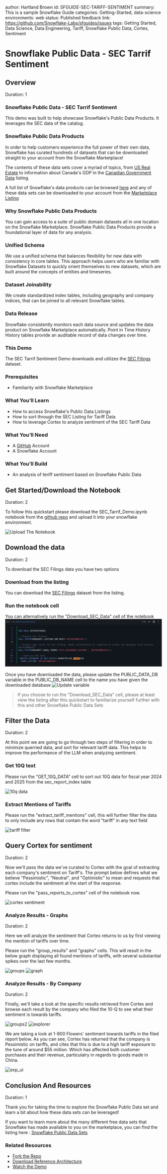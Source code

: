author: Hartland Brown
id: SFGUIDE-SEC-TARIFF-SENTIMENT
summary: This is a sample Snowflake Guide
categories: Getting-Started, data-science
environments: web
status: Published 
feedback link: https://github.com/Snowflake-Labs/sfguides/issues
tags: Getting Started, Data Science, Data Engineering, Tariff, Snowflake Public Data, Cortex, Sentiment

# Snowflake Public Data - SEC Tarrif Sentiment
<!-- ------------------------ -->
## Overview 
Duration: 1

### Snowflake Public Data - SEC Tarrif Sentiment

This demo was built to help showcase Snowflake's Public Data Products.
It leverages the SEC data of the catalog.

### Snowflake Public Data Products

In order to help customers experience the full power of their own data, Snowflake has curated hundreds of datasets that can be downloaded straight to your account from the Snowflake Marketplace!

The contents of these data sets cover a myriad of topics, from [US Real Estate](https://app.snowflake.com/marketplace/listing/GZTSZ290BV255) to information about Canada's GDP in the [Canadian Government Data](https://app.snowflake.com/marketplace/listing/GZTSZ290BV255) listing.

A full list of Snowflake's data products can be browsed [here](https://data-docs.snowflake.com/foundations/sources/) and any of these data sets can be downloaded to your account from the [Marketplace Listing](https://app.snowflake.com/marketplace/listing/GZTSZ290BV255
)


### Why Snowflake Public Data Products

You can gain access to a suite of public domain datasets all in one location on the Snowflake Marketplace. Snowflake Public Data Products provide a foundational layer of data for any analysis.

### Unified Schema
We use a unified schema that balances flexibility for new data with consistency in core tables. This approach helps users who are familiar with Snowflake Datasets to quickly orient themselves to new datasets, which are built around the concepts of entities and timeseries.

### Dataset Joinability 
We create standardized index tables, including geography and company indices, that can be joined to all relevant Snowflake tables.

### Data Release
Snowflake consistently monitors each data source and updates the data product on Snowflake Marketplace automatically.
Point in Time History
History tables provide an auditable record of data changes over time.


### This Demo

The SEC Tarrif Sentiment Demo downloads and utilizes the [SEC Filings](https://app.snowflake.com/marketplace/listing/GZTSZ290BV255) dataset. 

### Prerequisites
- Familiarity with Snowflake Marketplace

### What You’ll Learn 
- How to access Snowflake's Public Data Listings
- How to sort through the SEC Listing for Tariff Data
- How to leverage Cortex to analyze sentiment of the SEC Tariff Data

### What You’ll Need 
- A [GitHub](https://github.com/) Account 
- A Snowflake Account

### What You’ll Build 
- An analysis of teriff sentiment based on Snowflake Public Data

<!-- ------------------------ -->
## Get Started/Download the Notebook
Duration: 2

To follow this quickstart please download the SEC_Tarrif_Demo.ipynb notebook from the [github repo](https://github.com/Snowflake-Labs/sfguide-sec-tariff-sentiment) and upload it into your snowflake environment.

![Upload The Notebook](assets/upload_notebook.jpg)



<!-- ------------------------ -->
## Download the data
Duration: 2

To download the SEC Filings data you have two options

### Download from the listing
You can download the [SEC Filings](https://app.snowflake.com/marketplace/listing/GZTSZ290BV255) dataset from the listing.

### Run the notebook cell
You can alternatively run the "Download_SEC_Data" cell of the notebook
![Download SEC Data Cell](assets/download_sec.jpg)


Once you have downloaded the data, please update the PUBLIC_DATA_DB variable in the PUBLIC_DB_NAME cell to the name you have given the downloaded database
![Update variable](assets/db_var.jpg)


> If you choose to run the "Download_SEC_Data" cell, please at least view the listing after this quickstart to familiarize yourself further with this and other Snowflake Public Data Sets
<!-- ------------------------ -->

## Filter the Data
Duration: 2

At this point we are going to go through two steps of filtering in order to minimize querried data, and sort for relevant tariff data. This helps to improve the performance of the LLM when analyzing sentiment.

### Get 10Q text
Please run the "GET_10Q_DATA" cell to sort out 10Q data for fiscal year 2024 and 2025 from the sec_report_index table

![10q data](assets/sort_10q.jpg)

### Extract Mentions of Tariffs
Please run the "extract_tariff_mentions" cell, this will further filter the data to only include any rows that contain the word "tariff" in any text field

![tariff filter](assets/sort_tariff.jpg)

<!-- ------------------------ -->
## Query Cortex for sentiment
Duration: 2

Now we'll pass the data we've curated to Cortex with the goal of extracting each company's sentiment on Tariff's. The prompt below defines what we believe "Pessimistic", "Neutral", and "Optimistic" to mean and requests that cortex include the sentiment at the start of the response.

Please run the "pass_reports_to_cortex" cell of the notebook now.

![cortex sentiment](assets/cortex_sentiment.jpg)

### Analyze Results - Graphs
Duration: 2

Here we will analyze the sentiment that Cortex returns to us by first viewing the mention of tariffs over time.

Please run the "group_results" and "graphs" cells. This will result in the below graph displaying all found mentions of tariffs, with several substantial spikes over the last few months.

![groups](assets/group_table.jpg)
![graph](assets/tariff_mentions.jpg)


<!-- ------------------------ -->

### Analyze Results - By Company
Duration: 2

Finally, we'll take a look at the specific results retrieved from Cortex and browse each result by the company who filed the 10-Q to see what their sentiment is towards tariffs.

![groups2](assets/groups_2.jpg)
![explorer](assets/explorer_query.jpg)

We are taking a look at 1-800 Flowers' sentiment towards tariffs in the filed report below. As you can see, Cortex has returned that the company is Pessimistic on tariffs, and cites that this is due to a high tariff exposure to the tune of around $55 million. Which has affected both customer purchases and their revenue, particulalry in regards to goods made in China.

![exp_ui](assets/explorer_ui.jpg)


<!-- ------------------------ -->


## Conclusion And Resources
Duration: 1

Thank you for taking the time to explore the Snowflake Public Data set and learn a bit about how these data sets can be leveraged! 

If you want to learn more about the many different free data sets that Snowflake has made available to you on the marketplace, you can find the listing here : [Snowflake Public Data Sets](https://app.snowflake.com/marketplace/listing/GZTSZ290BV255
)

### Related Resources
- [Fork the Repo](https://github.com/Snowflake-Labs/sfguide-sec-tariff-sentiment/tree/main)
- [Download Reference Architecture](https://www.snowflake.com/content/dam/snowflake-site/en/developers/solution-center/snowflake-public-data.jpg)
- [Watch the Demo](https://youtu.be/scmY5at0Fig?list=TLGG7_O_3yx38OoyNDA5MjAyNQ)
